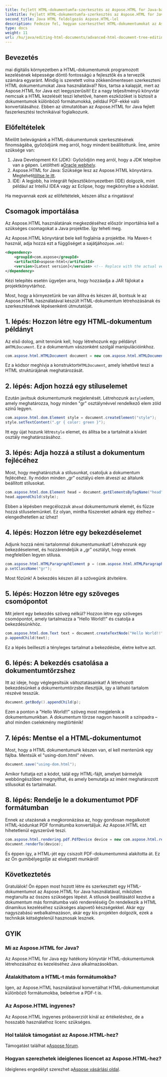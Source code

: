 ```yaml
---
title: Fejlett HTML-dokumentumfa-szerkesztés az Aspose.HTML for Java-ban
linktitle: Fejlett HTML-dokumentumfa-szerkesztés az Aspose.HTML for Java-ban
second_title: Java HTML feldolgozás Aspose.HTML-lel
description: Fedezze fel, hogyan szerkeszthet HTML-dokumentumokat az Aspose.HTML for Java használatával ezzel a lépésenkénti útmutatóval, beleértve a stílusok, bekezdések létrehozását és a PDF-be konvertálást.
type: docs
weight: 11
url: /hu/java/editing-html-documents/advanced-html-document-tree-editing/
---
```

## Bevezetés

mai digitális környezetben a HTML-dokumentumok programozott kezelésének képessége döntő fontosságú a fejlesztők és a tervezők számára egyaránt. Mindig is szeretett volna zökkenőmentesen szerkeszteni HTML dokumentumokat Java használatával? Nos, tartsa a kalapját, mert az Aspose.HTML for Java ezt leegyszerűsíti! Ez a nagy teljesítményű könyvtár nemcsak a HTML kezelését teszi lehetővé, hanem eszközöket is biztosít a dokumentumok különböző formátumokká, például PDF-ekké való konvertálásához. Ebben az útmutatóban az Aspose.HTML for Java fejlett faszerkesztési technikáival foglalkozunk.

## Előfeltételek

Mielőtt belevágnánk a HTML-dokumentumok szerkesztésének finomságába, győződjünk meg arról, hogy mindent beállítottunk. Íme, amire szüksége van:
1.  Java Development Kit (JDK): Győződjön meg arról, hogy a JDK telepítve van a gépen. Letöltheti a[Oracle webhely](https://www.oracle.com/java/technologies/javase-jdk11-downloads.html).
2.  Aspose.HTML for Java: Szüksége lesz az Aspose.HTML könyvtárra. Megteheti[töltse le itt](https://releases.aspose.com/html/java/).
3. IDE: A legjobb, ha integrált fejlesztőkörnyezetben (IDE) dolgozik, mint például az IntelliJ IDEA vagy az Eclipse, hogy megkönnyítse a kódolást.

Ha megvannak ezek az előfeltételek, készen állsz a ringatásra!

## Csomagok importálása
Az Aspose.HTML használatának megkezdéséhez először importálnia kell a szükséges csomagokat a Java projektbe. Így teheti meg.

 Az Aspose.HTML könyvtárat bele kell foglalnia a projektbe. Ha Maven-t használ, adja hozzá ezt a függőséget a sajátjához`pom.xml`:

```xml
<dependency>
    <groupId>com.aspose</groupId>
    <artifactId>aspose-html</artifactId>
    <version>[Latest version]</version> <!-- Replace with the actual version -->
</dependency>
```

Kézi telepítés esetén ügyeljen arra, hogy hozzáadja a JAR fájlokat a projektkönyvtárhoz.

Most, hogy a környezetünk be van állítva és készen áll, bontsuk le az Aspose.HTML használatával készült HTML-dokumentum létrehozásának és szerkesztésének lépésenkénti útmutatóját.

## 1. lépés: Hozzon létre egy HTML-dokumentum példányt

 Az első dolog, amit tennünk kell, hogy létrehozunk egy példányt a`HTMLDocument`. Ez a dokumentum vászonként szolgál manipulációinkhoz.

```java
com.aspose.html.HTMLDocument document = new com.aspose.html.HTMLDocument();
```

 Ez a kódsor meghívja a konstruktort`HTMLDocument`, amely lehetővé teszi a HTML struktúrájának meghatározását.

## 2. lépés: Adjon hozzá egy stíluselemet

 Ezután javítsuk dokumentumunk megjelenését. Létrehozunk a`style`elem, amely meghatározza, hogy minden "gr" osztálynévvel rendelkező elem zöld színű legyen.

```java
com.aspose.html.dom.Element style = document.createElement("style");
style.setTextContent(".gr { color: green }");
```

 Itt egy újat hozunk létre`style` elemet, és állítsa be a tartalmát a kívánt osztály meghatározásához.

## 3. lépés: Adja hozzá a stílust a dokumentum fejlécéhez

Most, hogy meghatároztuk a stílusunkat, csatoljuk a dokumentum fejlécéhez. Ily módon minden „gr” osztályú elem átveszi az általunk beállított stílusokat.

```java
com.aspose.html.dom.Element head = document.getElementsByTagName("head").get_Item(0);
head.appendChild(style);
```

 Ebben a lépésben megcélozzuk a`head` dokumentumunk elemét, és fűzze hozzá stíluselemünket. Ez olyan, mintha fűszereket adnánk egy ételhez – elengedhetetlen az ízhez!

## 4. lépés: Hozzon létre egy bekezdéselemet

Adjunk hozzá némi tartalommal dokumentumunkat! Létrehozunk egy bekezdéselemet, és hozzárendeljük a „gr” osztályt, hogy ennek megfelelően legyen stílusa.

```java
com.aspose.html.HTMLParagraphElement p = (com.aspose.html.HTMLParagraphElement) document.createElement("p");
p.setClassName("gr");
```

Most főzünk! A bekezdés készen áll a szövegünk átvitelére.

## 5. lépés: Hozzon létre egy szöveges csomópontot

Mit jelent egy bekezdés szöveg nélkül? Hozzon létre egy szöveges csomópontot, amely tartalmazza a "Hello World!!" és csatolja a bekezdésünkhöz.

```java
com.aspose.html.dom.Text text = document.createTextNode("Hello World!!");
p.appendChild(text);
```

Ez a lépés beilleszti a tényleges tartalmat a bekezdésbe, életre keltve azt.

## 6. lépés: A bekezdés csatolása a dokumentumtörzshez

Itt az ideje, hogy véglegesítsük változtatásainkat! A létrehozott bekezdésünket a dokumentumtörzsbe illesztjük, így a látható tartalom részévé tesszük.

```java
document.getBody().appendChild(p);
```

Ezen a ponton a "Hello World!!" szöveg most megjelenik a dokumentumunkban. A dokumentum törzse nagyon hasonlít a színpadra – ahol minden cselekmény megtörténik!

## 7. lépés: Mentse el a HTML-dokumentumot

Most, hogy a HTML dokumentumunk készen van, el kell mentenünk egy fájlba. Mentsük el "using-dom.html" néven.

```java
document.save("using-dom.html");
```

Amikor futtatja ezt a kódot, talál egy HTML-fájlt, amelyet bármelyik webböngészőben megnyithat, és amely bemutatja az imént meghatározott stílusokat és tartalmakat.

## 8. lépés: Rendelje le a dokumentumot PDF formátumban

Ennek az utazásnak a megkoronázása az, hogy gondosan megalkotott HTML-kódunkat PDF formátumba konvertáljuk. Az Aspose.HTML ezt hihetetlenül egyszerűvé teszi.

```java
com.aspose.html.rendering.pdf.PdfDevice device = new com.aspose.html.rendering.pdf.PdfDevice("using-dom.pdf");
document.renderTo(device);
```

És éppen így, a HTML-jét egy csiszolt PDF-dokumentummá alakította át. Ez az Ön gumibélyegzője az elvégzett munkáról!

## Következtetés
Gratulálok! Ön éppen most hozott létre és szerkesztett egy HTML-dokumentumot az Aspose.HTML for Java használatával, miközben megtanulta az összes szükséges lépést. A stílusok beállításától kezdve a dokumentum más formátumba való rendereléséig Ön rendelkezik a HTML dinamikus kezeléséhez szükséges alapvető készségekkel. Akár egy nagyszabású webalkalmazáson, akár egy kis projekten dolgozik, ezek a technikák kétségtelenül hasznosak lesznek.


## GYIK

### Mi az Aspose.HTML for Java?
Az Aspose.HTML for Java egy hatékony könyvtár HTML-dokumentumok létrehozásához és kezeléséhez Java alkalmazásokban.
### Átalakíthatom a HTML-t más formátumokba?
Igen, az Aspose.HTML használatával konvertálhat HTML-dokumentumokat különböző formátumokba, beleértve a PDF-t is.
### Az Aspose.HTML ingyenes?
Az Aspose.HTML ingyenes próbaverziót kínál az értékeléshez, de a hosszabb használathoz licenc szükséges.
### Hol találok támogatást az Aspose.HTML-hez?
 Támogatást találhat a[Aspose fórum](https://forum.aspose.com/c/html/29).
### Hogyan szerezhetek ideiglenes licencet az Aspose.HTML-hez?
 Ideiglenes engedélyt szerezhet a[Aspose vásárlási oldal](https://purchase.aspose.com/temporary-license/).